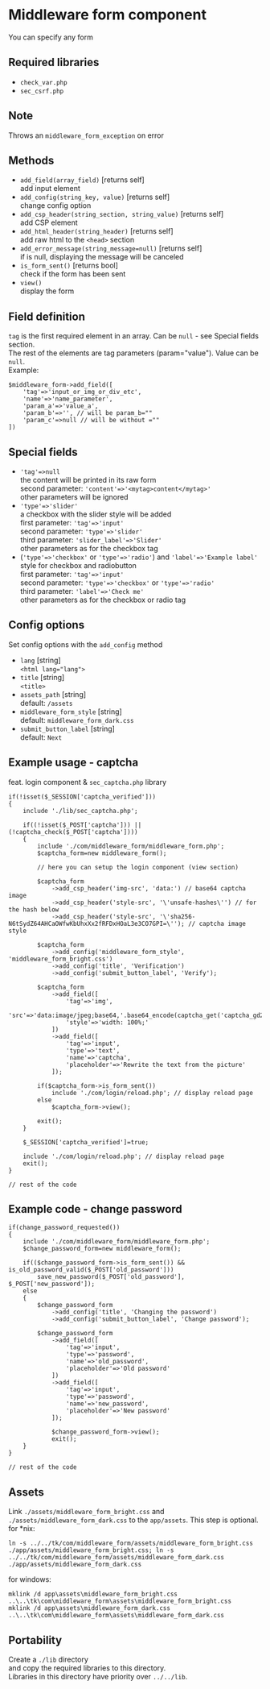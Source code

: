 # Middleware form component
You can specify any form

## Required libraries
* `check_var.php`
* `sec_csrf.php`

## Note  
Throws an `middleware_form_exception` on error

## Methods
* `add_field(array_field)` [returns self]  
	add input element
* `add_config(string_key, value)` [returns self]  
	change config option
* `add_csp_header(string_section, string_value)` [returns self]  
	add CSP element
* `add_html_header(string_header)` [returns self]  
	add raw html to the `<head>` section
* `add_error_message(string_message=null)` [returns self]  
	if is null, displaying the message will be canceled
* `is_form_sent()` [returns bool]  
	check if the form has been sent
* `view()`  
	display the form

## Field definition
`tag` is the first required element in an array. Can be `null` - see Special fields section.  
The rest of the elements are tag parameters (param="value"). Value can be `null`.  
Example:
```
$middleware_form->add_field([
	'tag'=>'input_or_img_or_div_etc',
	'name'=>'name_parameter',
	'param_a'=>'value_a',
	'param_b'=>'', // will be param_b=""
	'param_c'=>null // will be without =""
])
```

## Special fields
* `'tag'=>null`  
	the content will be printed in its raw form  
	second parameter: `'content'=>'<mytag>content</mytag>'`  
	other parameters will be ignored
* `'type'=>'slider'`  
	a checkbox with the slider style will be added  
	first parameter: `'tag'=>'input'`  
	second parameter: `'type'=>'slider'`  
	third parameter: `'slider_label'=>'Slider'`  
	other parameters as for the checkbox tag
* (`'type'=>'checkbox'` or `'type'=>'radio'`) and `'label'=>'Example label'`  
	style for checkbox and radiobutton  
	first parameter: `'tag'=>'input'`  
	second parameter: `'type'=>'checkbox'` or `'type'=>'radio'`  
	third parameter: `'label'=>'Check me'`  
	other parameters as for the checkbox or radio tag

## Config options
Set config options with the `add_config` method
* `lang` [string]  
	`<html lang="lang">`
* `title` [string]  
	`<title>`
* `assets_path` [string]  
	default: `/assets`
* `middleware_form_style` [string]  
	default: `middleware_form_dark.css`
* `submit_button_label` [string]  
	default: `Next`

## Example usage - captcha
feat. login component & `sec_captcha.php` library
```
if(!isset($_SESSION['captcha_verified']))
{
	include './lib/sec_captcha.php';

	if((!isset($_POST['captcha'])) || (!captcha_check($_POST['captcha'])))
	{
		include './com/middleware_form/middleware_form.php';
		$captcha_form=new middleware_form();

		// here you can setup the login component (view section)

		$captcha_form
			->add_csp_header('img-src', 'data:') // base64 captcha image
			->add_csp_header('style-src', '\'unsafe-hashes\'') // for the hash below
			->add_csp_header('style-src', '\'sha256-N6tSydZ64AHCaOWfwKbUhxXx2fRFDxHOaL3e3CO7GPI=\''); // captcha image style

		$captcha_form
			->add_config('middleware_form_style', 'middleware_form_bright.css')
			->add_config('title', 'Verification')
			->add_config('submit_button_label', 'Verify');

		$captcha_form
			->add_field([
				'tag'=>'img',
				'src'=>'data:image/jpeg;base64,'.base64_encode(captcha_get('captcha_gd2')),
				'style'=>'width: 100%;'
			])
			->add_field([
				'tag'=>'input',
				'type'=>'text',
				'name'=>'captcha',
				'placeholder'=>'Rewrite the text from the picture'
			]);

		if($captcha_form->is_form_sent())
			include './com/login/reload.php'; // display reload page
		else
			$captcha_form->view();

		exit();
	}

	$_SESSION['captcha_verified']=true;

	include './com/login/reload.php'; // display reload page
	exit();
}

// rest of the code
```

## Example code - change password
```
if(change_password_requested())
{
	include './com/middleware_form/middleware_form.php';
	$change_password_form=new middleware_form();

	if(($change_password_form->is_form_sent()) && is_old_password_valid($_POST['old_password']))
		save_new_password($_POST['old_password'], $_POST['new_password']);
	else
	{
		$change_password_form
			->add_config('title', 'Changing the password')
			->add_config('submit_button_label', 'Change password');

		$change_password_form
			->add_field([
				'tag'=>'input',
				'type'=>'password',
				'name'=>'old_password',
				'placeholder'=>'Old password'
			])
			->add_field([
				'tag'=>'input',
				'type'=>'password',
				'name'=>'new_password',
				'placeholder'=>'New password'
			]);

			$change_password_form->view();
			exit();
	}
}

// rest of the code
```

## Assets
Link `./assets/middleware_form_bright.css` and `./assets/middleware_form_dark.css` to the `app/assets`. This step is optional.  
for *nix:
```
ln -s ../../tk/com/middleware_form/assets/middleware_form_bright.css ./app/assets/middleware_form_bright.css; ln -s ../../tk/com/middleware_form/assets/middleware_form_dark.css ./app/assets/middleware_form_dark.css
```
for windows:
```
mklink /d app\assets\middleware_form_bright.css ..\..\tk\com\middleware_form\assets\middleware_form_bright.css
mklink /d app\assets\middleware_form_dark.css ..\..\tk\com\middleware_form\assets\middleware_form_dark.css
```

## Portability
Create a `./lib` directory  
and copy the required libraries to this directory.  
Libraries in this directory have priority over `../../lib`.
